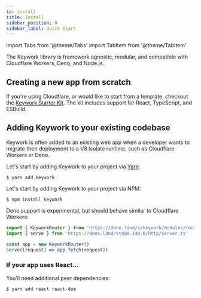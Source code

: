 ```yaml
---
id: install
title: Install
sidebar_position: 0
sidebar_label: Quick Start
---
```


import Tabs from '@theme/Tabs'
import TabItem from '@theme/TabItem'

The Keywork library is framework agnostic, modular,
and compatible with Cloudflare Workers, Deno, and Node.js.

## Creating a new app from scratch

If you're using Cloudflare, or would like to start from a template,
checkout the [Keywork Starter Kit](https://github.com/nirrius/keywork-starter-kit).
The kit includes support for React, TypeScript, and ESBuild.

## Adding Keywork to your existing codebase

Keywork is often added to an existing web app when a developer wants to migrate
their deployment to a V8 Isolate runtime, such as Cloudflare Workers or Deno.

<Tabs groupId="node-install">
  <TabItem value="yarn" label="Yarn">

Let's start by adding Keywork to your project via [Yarn](https://yarnpkg.com/):

```shell title="Run in the root of your project."
$ yarn add keywork
```

  </TabItem>

  <TabItem value="npm" label="NPM">

Let's start by adding Keywork to your project via NPM:

```shell title="Run in the root of your project."
$ npm install keywork
```

  </TabItem>

  <TabItem value="deno" label="Deno">

Deno support is experimental, but should behave similar to Cloudflare Workers:

```ts title="./your-project/server/mod.tsx"
import { KeyworkRouter } from 'https://deno.land/x/keywork/modules/router/mod.ts'
import { serve } from 'https://deno.land/std@0.140.0/http/server.ts'

const app = new KeyworkRouter()
serve((request) => app.fetch(request))
```

  </TabItem>
</Tabs>

### If your app uses React...

You'll need additional peer dependencies:

```shell title="Run in the root of your project."
$ yarn add react react-dom
```
